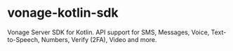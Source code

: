 # vonage-kotlin-sdk
Vonage Server SDK for Kotlin. API support for SMS, Messages, Voice, Text-to-Speech, Numbers, Verify (2FA), Video and more.
